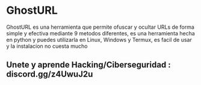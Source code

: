 # GhostURL

GhostURL es una herramienta que permite ofuscar y ocultar URLs de forma simple y efectiva mediante 9 metodos diferentes, es una herramienta hecha en python y puedes utilizarla en Linux, Windows y Termux, es facil de usar y la instalacion no cuesta mucho

## Unete y aprende Hacking/Ciberseguridad : discord.gg/z4UwuJ2u
